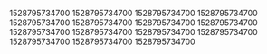 1528795734700
1528795734700
1528795734700
1528795734700
1528795734700
1528795734700
1528795734700
1528795734700
1528795734700
1528795734700
1528795734700
1528795734700
1528795734700
1528795734700
1528795734700